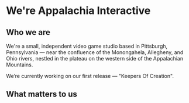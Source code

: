 # We're Appalachia Interactive

## Who we are

We're a small, independent video game studio based in Pittsburgh, Pennsylvania — near the confluence of the Monongahela, Allegheny, and Ohio rivers, nestled in the plateau on the western side of the Appalachian Mountains.

We’re currently working on our first release — "Keepers Of Creation".  

## What matters to us
